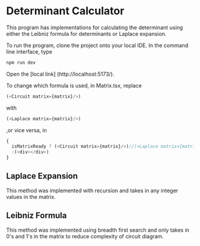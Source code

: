 # Determinant Calculator

This program has implementations for calculating the determinant using either the Leibniz formula for determinants or Laplace expansion. 

To run the program, clone the project onto your local IDE. In the command line interface, type
```js
npm run dev
```
Open the [local link] (http://localhost:5173/).

To change which formula is used, in Matrix.tsx, replace
```js
(<Circuit matrix={matrix}/>)
```
with
```js
(<Laplace matrix={matrix}/>)
```
,or vice versa, in
```js
{
  isMatrixReady ? (<Circuit matrix={matrix}/>)//(<Laplace matrix={matrix}/>)//
  :(<div></div>)
}
```

## Laplace Expansion
This method was implemented with recursion and takes in any integer values in the matrix.

## Leibniz Formula
This method was implemented using breadth first search and only takes in 0's and 1's in the matrix to reduce complexity of circuit diagram.
